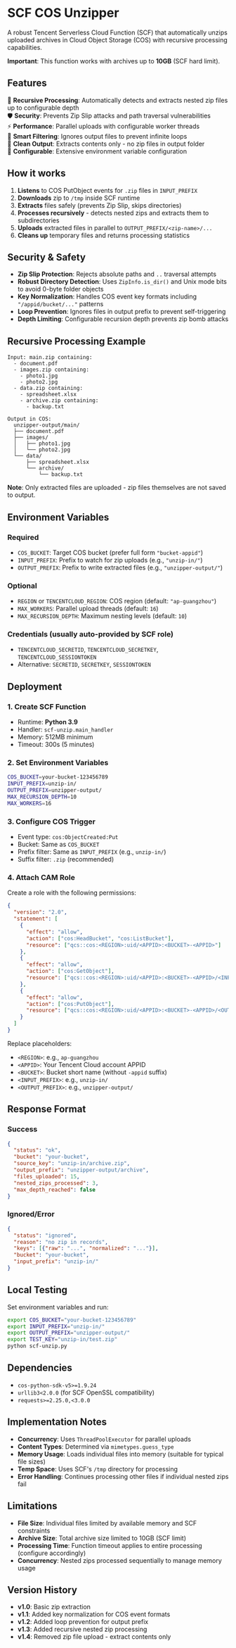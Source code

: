 # SCF COS Unzipper


A robust Tencent Serverless Cloud Function (SCF) that automatically unzips uploaded archives in Cloud Object Storage (COS) with recursive processing capabilities.

**Important**: This function works with archives up to **10GB** (SCF hard limit).

## Features

🔄 **Recursive Processing**: Automatically detects and extracts nested zip files up to configurable depth  
🛡️ **Security**: Prevents Zip Slip attacks and path traversal vulnerabilities  
⚡ **Performance**: Parallel uploads with configurable worker threads  
🎯 **Smart Filtering**: Ignores output files to prevent infinite loops  
📁 **Clean Output**: Extracts contents only - no zip files in output folder  
🔧 **Configurable**: Extensive environment variable configuration  

## How it works

1. **Listens** to COS PutObject events for `.zip` files in `INPUT_PREFIX`
2. **Downloads** zip to `/tmp` inside SCF runtime
3. **Extracts** files safely (prevents Zip Slip, skips directories)
4. **Processes recursively** - detects nested zips and extracts them to subdirectories
5. **Uploads** extracted files in parallel to `OUTPUT_PREFIX/<zip-name>/...`
6. **Cleans up** temporary files and returns processing statistics

## Security & Safety

- **Zip Slip Protection**: Rejects absolute paths and `..` traversal attempts
- **Robust Directory Detection**: Uses `ZipInfo.is_dir()` and Unix mode bits to avoid 0-byte folder objects
- **Key Normalization**: Handles COS event key formats including `"/appid/bucket/..."` patterns
- **Loop Prevention**: Ignores files in output prefix to prevent self-triggering
- **Depth Limiting**: Configurable recursion depth prevents zip bomb attacks

## Recursive Processing Example

```
Input: main.zip containing:
  - document.pdf
  - images.zip containing:
    - photo1.jpg
    - photo2.jpg
  - data.zip containing:
    - spreadsheet.xlsx
    - archive.zip containing:
      - backup.txt

Output in COS:
  unzipper-output/main/
  ├── document.pdf
  ├── images/
  │   ├── photo1.jpg
  │   └── photo2.jpg
  └── data/
      ├── spreadsheet.xlsx
      └── archive/
          └── backup.txt
```

**Note**: Only extracted files are uploaded - zip files themselves are not saved to output.

## Environment Variables

### Required
- `COS_BUCKET`: Target COS bucket (prefer full form `"bucket-appid"`)
- `INPUT_PREFIX`: Prefix to watch for zip uploads (e.g., `"unzip-in/"`)
- `OUTPUT_PREFIX`: Prefix to write extracted files (e.g., `"unzipper-output/"`)

### Optional
- `REGION` or `TENCENTCLOUD_REGION`: COS region (default: `"ap-guangzhou"`)
- `MAX_WORKERS`: Parallel upload threads (default: `16`)
- `MAX_RECURSION_DEPTH`: Maximum nesting levels (default: `10`)

### Credentials (usually auto-provided by SCF role)
- `TENCENTCLOUD_SECRETID`, `TENCENTCLOUD_SECRETKEY`, `TENCENTCLOUD_SESSIONTOKEN`
- Alternative: `SECRETID`, `SECRETKEY`, `SESSIONTOKEN`

## Deployment

### 1. Create SCF Function
- Runtime: **Python 3.9**
- Handler: `scf-unzip.main_handler`
- Memory: 512MB minimum
- Timeout: 300s (5 minutes)

### 2. Set Environment Variables
```bash
COS_BUCKET=your-bucket-123456789
INPUT_PREFIX=unzip-in/
OUTPUT_PREFIX=unzipper-output/
MAX_RECURSION_DEPTH=10
MAX_WORKERS=16
```

### 3. Configure COS Trigger
- Event type: `cos:ObjectCreated:Put`
- Bucket: Same as `COS_BUCKET`
- Prefix filter: Same as `INPUT_PREFIX` (e.g., `unzip-in/`)
- Suffix filter: `.zip` (recommended)

### 4. Attach CAM Role
Create a role with the following permissions:

```json
{
  "version": "2.0",
  "statement": [
    {
      "effect": "allow",
      "action": ["cos:HeadBucket", "cos:ListBucket"],
      "resource": ["qcs::cos:<REGION>:uid/<APPID>:<BUCKET>-<APPID>"]
    },
    {
      "effect": "allow",
      "action": ["cos:GetObject"],
      "resource": ["qcs::cos:<REGION>:uid/<APPID>:<BUCKET>-<APPID>/<INPUT_PREFIX>*"]
    },
    {
      "effect": "allow",
      "action": ["cos:PutObject"],
      "resource": ["qcs::cos:<REGION>:uid/<APPID>:<BUCKET>-<APPID>/<OUTPUT_PREFIX>*"]
    }
  ]
}
```

Replace placeholders:
- `<REGION>`: e.g., `ap-guangzhou`
- `<APPID>`: Your Tencent Cloud account APPID
- `<BUCKET>`: Bucket short name (without `-appid` suffix)
- `<INPUT_PREFIX>`: e.g., `unzip-in/`
- `<OUTPUT_PREFIX>`: e.g., `unzipper-output/`

## Response Format

### Success
```json
{
  "status": "ok",
  "bucket": "your-bucket",
  "source_key": "unzip-in/archive.zip",
  "output_prefix": "unzipper-output/archive",
  "files_uploaded": 15,
  "nested_zips_processed": 3,
  "max_depth_reached": false
}
```

### Ignored/Error
```json
{
  "status": "ignored",
  "reason": "no zip in records",
  "keys": [{"raw": "...", "normalized": "..."}],
  "bucket": "your-bucket",
  "input_prefix": "unzip-in/"
}
```

## Local Testing

Set environment variables and run:

```bash
export COS_BUCKET="your-bucket-123456789"
export INPUT_PREFIX="unzip-in/"
export OUTPUT_PREFIX="unzipper-output/"
export TEST_KEY="unzip-in/test.zip"
python scf-unzip.py
```

## Dependencies

- `cos-python-sdk-v5>=1.9.24`
- `urllib3<2.0.0` (for SCF OpenSSL compatibility)
- `requests>=2.25.0,<3.0.0`

## Implementation Notes

- **Concurrency**: Uses `ThreadPoolExecutor` for parallel uploads
- **Content Types**: Determined via `mimetypes.guess_type`
- **Memory Usage**: Loads individual files into memory (suitable for typical file sizes)
- **Temp Space**: Uses SCF's `/tmp` directory for processing
- **Error Handling**: Continues processing other files if individual nested zips fail

## Limitations

- **File Size**: Individual files limited by available memory and SCF constraints
- **Archive Size**: Total archive size limited to 10GB (SCF limit)
- **Processing Time**: Function timeout applies to entire processing (configure accordingly)
- **Concurrency**: Nested zips processed sequentially to manage memory usage

## Version History

- **v1.0**: Basic zip extraction
- **v1.1**: Added key normalization for COS event formats
- **v1.2**: Added loop prevention for output prefix
- **v1.3**: Added recursive nested zip processing
- **v1.4**: Removed zip file upload - extract contents only